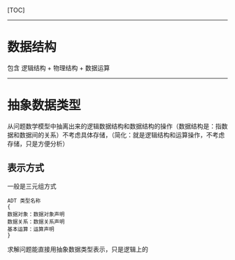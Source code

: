 [TOC]

---



# 数据结构

包含 逻辑结构 + 物理结构 + 数据运算

---



# 抽象数据类型

从问题数学模型中抽离出来的逻辑数据结构和数据结构的操作（数据结构是：指数据和数据间的关系）不考虑具体存储，（简化：就是逻辑结构和运算操作，不考虑存储，只是方便分析）

##  表示方式

一般是三元组方式

```
ADT 类型名称
{
数据对象：数据对象声明
数据关系：数据关系声明
基本运算：运算声明
}
```

求解问题能直接用抽象数据类型表示，只是逻辑上的